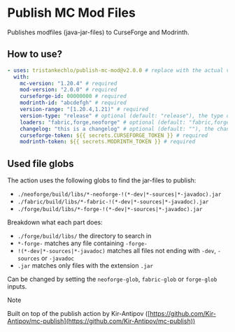 # Publish MC Mod Files

Publishes modfiles (java-jar-files) to CurseForge and Modrinth.

## How to use?

```yml
- uses: tristankechlo/publish-mc-mod@v2.0.0 # replace with the actual version needed
  with:
    mc-version: "1.20.4" # required
    mod-version: "2.0.0" # required
    curseforge-id: 00000000 # required
    modrinth-id: "abcdefgh" # required
    version-range: "[1.20.4,1.21)" # required
    version-type: "release" # optional (default: "release"), the type of the version
    loaders: "fabric,forge,neoforge" # optional (default: "fabric,forge,neoforge"), the loaders this update is for
    changelog: "this is a changelog" # optional (default: ""), the changelog displayed next to the files on curseforge and modrinth
    curseforge-token: ${{ secrets.CURSEFORGE_TOKEN }} # required
    modrinth-token: ${{ secrets.MODRINTH_TOKEN }} # required
```

## Used file globs

The action uses the following globs to find the jar-files to publish:

- `./neoforge/build/libs/*-neoforge-!(*-dev|*-sources|*-javadoc).jar`
- `./fabric/build/libs/*-fabric-!(*-dev|*-sources|*-javadoc).jar`
- `./forge/build/libs/*-forge-!(*-dev|*-sources|*-javadoc).jar`


Breakdown what each part does:

- `./forge/build/libs/` the directory to search in
- `*-forge-` matches any file containing `-forge-`
- `!(*-dev|*-sources|*-javadoc)` matches all files not ending with `-dev`, `-sources` or `-javadoc`
- `.jar` matches only files with the extension `.jar`

Can be changed by setting the `neoforge-glob`, `fabric-glob` or `forge-glob` inputs.


> [!NOTE]
> Built on top of the publish action by Kir-Antipov ([https://github.com/Kir-Antipov/mc-publish](https://github.com/Kir-Antipov/mc-publish))
